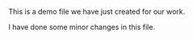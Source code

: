 This is a demo file we have just created for our work.

I have done some minor changes in this file.